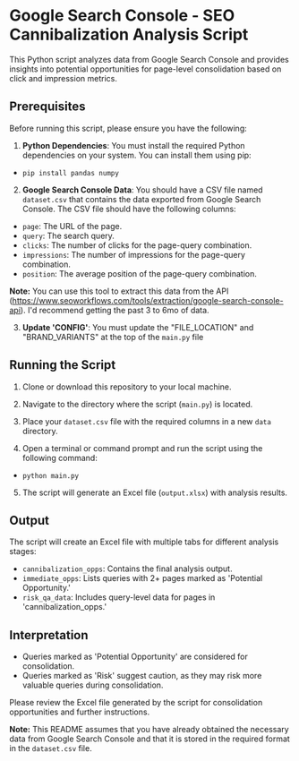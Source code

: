 # Google Search Console - SEO Cannibalization Analysis Script

This Python script analyzes data from Google Search Console and provides insights into potential opportunities for page-level consolidation based on click and impression metrics.

## Prerequisites

Before running this script, please ensure you have the following:

1. **Python Dependencies**: You must install the required Python dependencies on your system. You can install them using pip:
- `pip install pandas numpy`

2. **Google Search Console Data**: You should have a CSV file named `dataset.csv` that contains the data exported from Google Search Console. The CSV file should have the following columns:

- `page`: The URL of the page.
- `query`: The search query.
- `clicks`: The number of clicks for the page-query combination.
- `impressions`: The number of impressions for the page-query combination.
- `position`: The average position of the page-query combination.

**Note:** You can use this tool to extract this data from the API (https://www.seoworkflows.com/tools/extraction/google-search-console-api). I'd recommend getting the past 3 to 6mo of data.

3. **Update 'CONFIG'**: You must update the "FILE_LOCATION" and "BRAND_VARIANTS" at the top of the `main.py` file

## Running the Script

1. Clone or download this repository to your local machine.

2. Navigate to the directory where the script (`main.py`) is located.

3. Place your `dataset.csv` file with the required columns in a new `data` directory.

4. Open a terminal or command prompt and run the script using the following command:

- `python main.py`

5. The script will generate an Excel file (`output.xlsx`) with analysis results.

## Output

The script will create an Excel file with multiple tabs for different analysis stages:

- `cannibalization_opps`: Contains the final analysis output.
- `immediate_opps`: Lists queries with 2+ pages marked as 'Potential Opportunity.'
- `risk_qa_data`: Includes query-level data for pages in 'cannibalization_opps.'

## Interpretation

- Queries marked as 'Potential Opportunity' are considered for consolidation.
- Queries marked as 'Risk' suggest caution, as they may risk more valuable queries during consolidation.

Please review the Excel file generated by the script for consolidation opportunities and further instructions.

**Note:** This README assumes that you have already obtained the necessary data from Google Search Console and that it is stored in the required format in the `dataset.csv` file.



